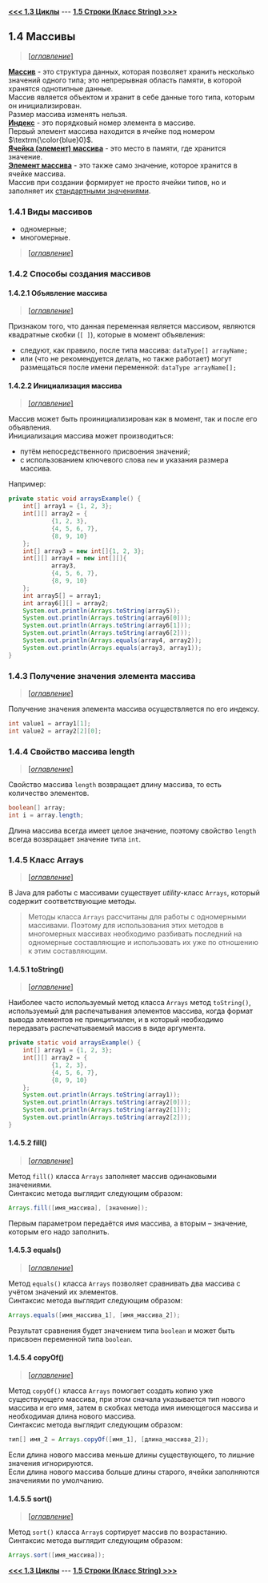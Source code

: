 [**<<< 1.3 Циклы**](/conspect/01_03.md/#13-циклы) ---
[**1.5 Строки (Класс String) >>>**](/conspect/01_05.md/#15-строки-класс-string)

## 1.4 Массивы

> [[_оглавление_]](../README.md/#14-массивы)

[**Массив**](/conspect/definitions.md/#м) - это структура данных, которая позволяет хранить несколько значений одного
типа; это непрерывная область памяти, в которой хранятся однотипные данные.  
Массив является объектом и хранит в себе данные того типа, которым он инициализирован.  
Размер массива изменять нельзя.  
[**Индекс**](/conspect/definitions.md/#и) - это порядковый номер элемента в массиве.  
Первый элемент массива находится в ячейке под номером $\textrm{\color{blue}0}$.  
[**Ячейка (элемент) массива**](/conspect/definitions.md/#я) - это место в памяти, где хранится значение.  
[**Элемент массива**](/conspect/definitions.md/#э) - это также само значение, которое хранится в ячейке массива.  
Массив при создании формирует не просто ячейки типов, но и заполняет
их [стандартными значениями](#113-значения-переменных-по-умолчанию).

### 1.4.1 Виды массивов

- одномерные;
- многомерные.

> [[_оглавление_]](../README.md/#14-массивы)

### 1.4.2 Способы создания массивов

#### 1.4.2.1 Объявление массива

> [[_оглавление_]](../README.md/#14-массивы)

Признаком того, что данная переменная является массивом, являются квадратные скобки (`[ ]`), которые в момент
объявления:

* следуют, как правило, после типа массива: `dataType[] arrayName;`
* или (что не рекомендуется делать, но также работает) могут размещаться после имени переменной: `dataType arrayName[];`

#### 1.4.2.2 Инициализация массива

> [[_оглавление_]](../README.md/#14-массивы)

Массив может быть проинициализирован как в момент, так и после его объявления.  
Инициализация массива может производиться:

- путём непосредственного присвоения значений;
- с использованием ключевого слова `new` и указания размера массива.

Например:

```java
private static void arraysExample() {
    int[] array1 = {1, 2, 3};
    int[][] array2 = {
            {1, 2, 3},
            {4, 5, 6, 7},
            {8, 9, 10}
    };
    int[] array3 = new int[]{1, 2, 3};
    int[][] array4 = new int[][]{
            array3,
            {4, 5, 6, 7},
            {8, 9, 10}
    };
    int array5[] = array1;
    int array6[][] = array2;
    System.out.println(Arrays.toString(array5));
    System.out.println(Arrays.toString(array6[0]));
    System.out.println(Arrays.toString(array6[1]));
    System.out.println(Arrays.toString(array6[2]));
    System.out.println(Arrays.equals(array4, array2));
    System.out.println(Arrays.equals(array3, array1));
}
```

### 1.4.3 Получение значения элемента массива

> [[_оглавление_]](../README.md/#14-массивы)

Получение значения элемента массива осуществляется по его индексу.

```java
int value1 = array1[1];
int value2 = array2[2][0];
```

### 1.4.4 Свойство массива length

> [[_оглавление_]](../README.md/#14-массивы)

Свойство массива `length` возвращает длину массива, то есть количество элементов.

```java
boolean[] array;
int i = array.length;
```

Длина массива всегда имеет целое значение, поэтому свойство `length` всегда возвращает значение типа `int`.

### 1.4.5 Класс Arrays

> [[_оглавление_]](../README.md/#14-массивы)

В Java для работы с массивами существует _utility_-класс `Arrays`, который содержит соответствующие методы.

> Методы класса `Arrays` рассчитаны для работы с одномерными массивами. Поэтому для использования этих методов в
> многомерных массивах необходимо разбивать последний на одномерные составляющие и использовать их уже по отношению к
> этим составляющим.

#### 1.4.5.1 toString()

> [[_оглавление_]](../README.md/#14-массивы)

Наиболее часто используемый метод класса `Arrays` метод `toString()`, используемый для распечатывания элементов массива,
когда формат вывода элементов не принципиален, и в который необходимо передавать распечатываемый массив в виде
аргумента.

```java
private static void arraysExample() {
    int[] array1 = {1, 2, 3};
    int[][] array2 = {
            {1, 2, 3},
            {4, 5, 6, 7},
            {8, 9, 10}
    };
    System.out.println(Arrays.toString(array1));
    System.out.println(Arrays.toString(array2[0]));
    System.out.println(Arrays.toString(array2[1]));
    System.out.println(Arrays.toString(array2[2]));
}
```

#### 1.4.5.2 fill()

> [[_оглавление_]](../README.md/#14-массивы)

Метод `fill()` класса `Arrays` заполняет массив одинаковыми значениями.  
Синтаксис метода выглядит следующим образом:

```java 
Arrays.fill([имя_массива], [значение]);
```

Первым параметром передаётся имя массива, а вторым – значение, которым его надо заполнить.

#### 1.4.5.3 equals()

> [[_оглавление_]](../README.md/#14-массивы)

Метод `equals()` класса `Arrays` позволяет сравнивать два массива с учётом значений их элементов.  
Синтаксис метода выглядит следующим образом:

```java
Arrays.equals([имя_массива_1], [имя_массива_2]);
```

Результат сравнения будет значением типа `boolean` и может быть присвоен переменной типа `boolean`.

#### 1.4.5.4 copyOf()

> [[_оглавление_]](../README.md/#14-массивы)

Метод `copyOf()` класса `Arrays` помогает создать копию уже существующего массива, при этом сначала указывается тип
нового массива и его имя, затем в скобках метода имя имеющегося массива и необходимая длина нового массива.  
Синтаксис метода выглядит следующим образом:

```java
тип[] имя_2 = Arrays.copyOf([имя_1], [длина_массива_2]);
```  

Если длина нового массива меньше длины существующего, то лишние значения игнорируются.  
Если длина нового массива больше длины старого, ячейки заполняются значениями по умолчанию.

#### 1.4.5.5 sort()

> [[_оглавление_]](../README.md/#14-массивы)

Метод `sort()` класса `Array`s сортирует массив по возрастанию.  
Синтаксис метода выглядит следующим образом:

```java 
Arrays.sort([имя_массива]);
```

[**<<< 1.3 Циклы**](/conspect/01_03.md/#13-циклы) ---
[**1.5 Строки (Класс String) >>>**](/conspect/01_05.md/#15-строки-класс-string)